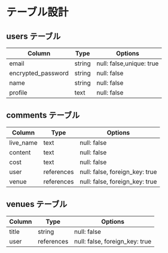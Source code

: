 # テーブル設計

## users テーブル

| Column             | Type   | Options                  |
| ------------------ | ------ | ------------------------ |
| email              | string | null: false,unique: true |
| encrypted_password | string | null: false              |
| name               | string | null: false              |
| profile            | text   | null: false              |


## comments テーブル

| Column    | Type       | Options                        |
| --------- | ---------- | ------------------------------ |
| live_name | text       | null: false                    |
| content   | text       | null: false                    |
| cost      | text       | null: false                    |
| user      | references | null: false, foreign_key: true |
| venue     | references | null: false, foreign_key: true |


## venues テーブル

| Column        | Type       | Options                  |
| ------------- | ---------- | ------------------------ |
| title         | string     | null: false              |
| user          | references | null: false, foreign_key: true |